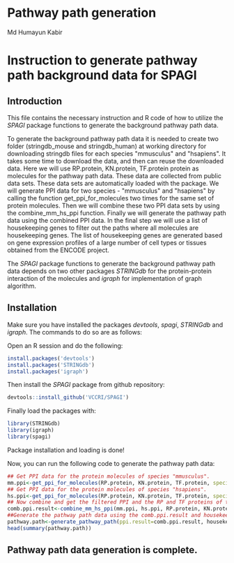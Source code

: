 Pathway path generation
================
Md Humayun Kabir

<!-- README.md is generated from README.Rmd -->
Instruction to generate pathway path background data for SPAGI
==============================================================

Introduction
------------

This file contains the necessary instruction and R code of how to utilize the *SPAGI* package functions to generate the background pathway path data.

To generate the background pathway path data it is needed to create two folder (stringdb\_mouse and stringdb\_human) at working directory for downloading stringdb files for each species "mmusculus" and "hsapiens". It takes some time to download the data, and then can reuse the downloaded data. Here we will use RP.protein, KN.protein, TF.protein protein as molecules for the pathway path data. These data are collected from public data sets. These data sets are automatically loaded with the package. We will generate PPI data for two species - "mmusculus" and "hsapiens" by calling the function get\_ppi\_for\_molecules two times for the same set of protein molecules. Then we will combine these two PPI data sets by using the combine\_mm\_hs\_ppi function. Finally we will generate the pathway path data using the combined PPI data. In the final step we will use a list of housekeeping genes to filter out the paths where all molecules are housekeeping genes. The list of housekeeping genes are generated based on gene expression profiles of a large number of cell types or tissues obtained from the ENCODE project.

The *SPAGI* package functions to generate the background pathway path data depends on two other packages *STRINGdb* for the protein-protein interaction of the molecules and *igraph* for implementation of graph algorithm.

Installation
------------

Make sure you have installed the packages *devtools*, *spagi*, *STRINGdb* and *igraph*. The commands to do so are as follows:

Open an R session and do the following:

``` r
install.packages('devtools')
install.packages('STRINGdb')
install.packages('igraph')
```

Then install the *SPAGI* package from github repository:

``` r
devtools::install_github('VCCRI/SPAGI')
```

Finally load the packages with:

``` r
library(STRINGdb)
library(igraph)
library(spagi)
```

Package installation and loading is done!

Now, you can run the following code to generate the pathway path data:

``` r
## Get PPI data for the protein molecules of species "mmusculus".
mm.ppi<-get_ppi_for_molecules(RP.protein, KN.protein, TF.protein, species="mmusculus")
## Get PPI data for the protein molecules of species "hsapiens".
hs.ppi<-get_ppi_for_molecules(RP.protein, KN.protein, TF.protein, species="hsapiens")
## Now combine and get the filtered PPI and the RP and TF proteins of the combined filtered PPI
comb.ppi.result<-combine_mm_hs_ppi(mm.ppi, hs.ppi, RP.protein, KN.protein, TF.protein)
##Generate the pathway path data using the comb.ppi.result and housekeeping.gene data sets
pathway.path<-generate_pathway_path(ppi.result=comb.ppi.result, housekeeping.gene)
head(summary(pathway.path))
```

Pathway path data generation is complete.
-----------------------------------------

